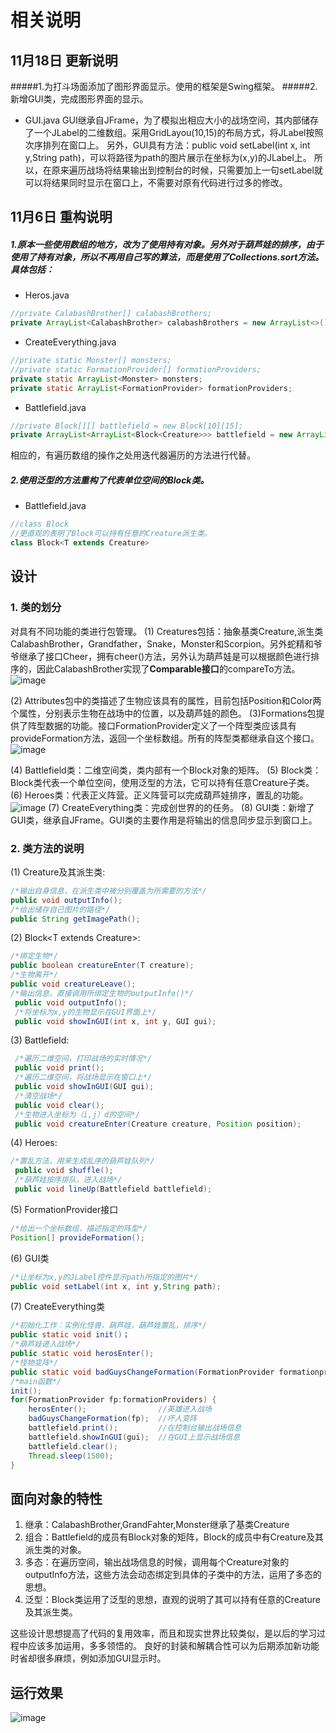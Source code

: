 # 相关说明
## 11月18日 更新说明
#####1.为打斗场面添加了图形界面显示。使用的框架是Swing框架。
#####2.新增GUI类，完成图形界面的显示。
+ GUI.java
GUI继承自JFrame，为了模拟出相应大小的战场空间，其内部储存了一个JLabel的二维数组。采用GridLayou(10,15)的布局方式，将JLabel按照次序排列在窗口上。
另外，GUI具有方法：public void setLabel(int x, int y,String path)，可以将路径为path的图片展示在坐标为(x,y)的JLabel上。
所以，在原来遍历战场将结果输出到控制台的时候，只需要加上一句setLabel就可以将结果同时显示在窗口上，不需要对原有代码进行过多的修改。

## 11月6日  重构说明
##### 1.原本一些使用数组的地方，改为了使用持有对象。另外对于葫芦娃的排序，由于使用了持有对象，所以不再用自己写的算法，而是使用了**Collections.sort**方法。具体包括：
+ Heros.java
```java
//private CalabashBrother[] calabashBrothers;
private ArrayList<CalabashBrother> calabashBrothers = new ArrayList<>();
```
+ CreateEverything.java
```java
//private static Monster[] monsters;
//private static FormationProvider[] formationProviders;
private static ArrayList<Monster> monsters;
private static ArrayList<FormationProvider> formationProviders;
```
+ Battlefield.java
```java
//private Block[][] battlefield = new Block[10][15];
private ArrayList<ArrayList<Block<Creature>>> battlefield = new ArrayList<>();
```

相应的，有遍历数组的操作之处用迭代器遍历的方法进行代替。

##### 2.使用泛型的方法重构了代表单位空间的Block类。  
+ Battlefield.java
```java
//class Block
//更直观的表明了Block可以持有任意的Creature派生类。
class Block<T extends Creature>
```

## 设计
### 1. 类的划分
对具有不同功能的类进行包管理。
(1) Creatures包括：抽象基类Creature,派生类CalabashBrother，Grandfather，Snake，Monster和Scorpion。另外蛇精和爷爷继承了接口Cheer，拥有cheer()方法，另外认为葫芦娃是可以根据颜色进行排序的，因此CalabashBrother实现了**Comparable接口**的compareTo方法。
![image](https://github.com/czhnju161220026/image/blob/master/res3class.png?raw=true)

(2) Attributes包中的类描述了生物应该具有的属性，目前包括Position和Color两个属性，分别表示生物在战场中的位置，以及葫芦娃的颜色。
(3)Formations包提供了阵型数据的功能。接口FormationProvider定义了一个阵型类应该具有provideFormation方法，返回一个坐标数组。所有的阵型类都继承自这个接口。
![image](https://github.com/czhnju161220026/image/blob/master/res3class2.png?raw=true)

(4) Battlefield类：二维空间类，类内部有一个Block对象的矩阵。
(5) Block类：Block类代表一个单位空间，使用泛型的方法，它可以持有任意Creature子类。
(6) Heroes类：代表正义阵营。正义阵营可以完成葫芦娃排序，置乱的功能。
![image](https://github.com/czhnju161220026/image/blob/master/res3class3.png?raw=true)
(7) CreateEverything类：完成创世界的的任务。
(8) GUI类：新增了GUI类，继承自JFrame。GUI类的主要作用是将输出的信息同步显示到窗口上。


### 2. 类方法的说明

(1) Creature及其派生类:
``` java  
/*输出自身信息，在派生类中被分别覆盖为所需要的方法*/
public void outputInfo(); 
/*给出储存自己图片的路径*/
public String getImagePath();
```
(2) Block&lt;T extends Creature&gt;:
``` java
/*绑定生物*/
public boolean creatureEnter(T creature);
/*生物离开*/
public void creatureLeave();
/*输出信息，直接调用所绑定生物的outputInfo()*/
 public void outputInfo();
 /*将坐标为x,y的生物显示在GUI界面上*/
 public void showInGUI(int x, int y, GUI gui);
```

(3) Battlefield:
``` java
 /*遍历二维空间，打印战场的实时情况*/
 public void print();
 /*遍历二维空间，将战场显示在窗口上*/
 public void showInGUI(GUI gui);
 /*清空战场*/
 public void clear();
 /*生物进入坐标为（i,j）d的空间*/
 public void creatureEnter(Creature creature, Position position);

```

(4) Heroes:
``` java
/*置乱方法，用来生成乱序的葫芦娃队列*/
 public void shuffle();
 /*葫芦娃按序排队，进入战场*/
 public void lineUp(Battlefield battlefield);
```

(5) FormationProvider接口
``` java
/*给出一个坐标数组，描述指定的阵型*/
Position[] provideFormation();
```
(6) GUI类
``` java
/*让坐标为x,y的JLabel控件显示path所指定的图片*/
public void setLabel(int x, int y,String path);
```

(7) CreateEverything类
``` java
/*初始化工作：实例化怪兽，葫芦娃，葫芦娃置乱，排序*/
public static void init()；
/*葫芦娃进入战场*/
public static void herosEnter();
/*怪物变阵*/
public static void badGuysChangeFormation(FormationProvider formationprovider);
/*main函数*/
init();
for(FormationProvider fp:formationProviders) {
    herosEnter();                //英雄进入战场
    badGuysChangeFormation(fp);  //坏人变阵
    battlefield.print();         //在控制台输出战场信息
    battlefield.showInGUI(gui);  //在GUI上显示战场信息
    battlefield.clear();         
    Thread.sleep(1500);
}
```




## 面向对象的特性
1. 继承：CalabashBrother,GrandFahter,Monster继承了基类Creature
2. 组合：Battlefield的成员有Block对象的矩阵，Block的成员中有Creature及其派生类的对象。
3. 多态：在遍历空间，输出战场信息的时候，调用每个Creature对象的outputInfo方法，这些方法会动态绑定到具体的子类中的方法，运用了多态的思想。
4. 泛型：Block类运用了泛型的思想，直观的说明了其可以持有任意的Creature及其派生类。

这些设计思想提高了代码的复用效率，而且和现实世界比较类似，是以后的学习过程中应该多加运用，多多领悟的。
良好的封装和解耦合性可以为后期添加新功能时省却很多麻烦，例如添加GUI显示时。

## 运行效果

![image](https://github.com/czhnju161220026/image/blob/master/res3v3.png?raw=true)



